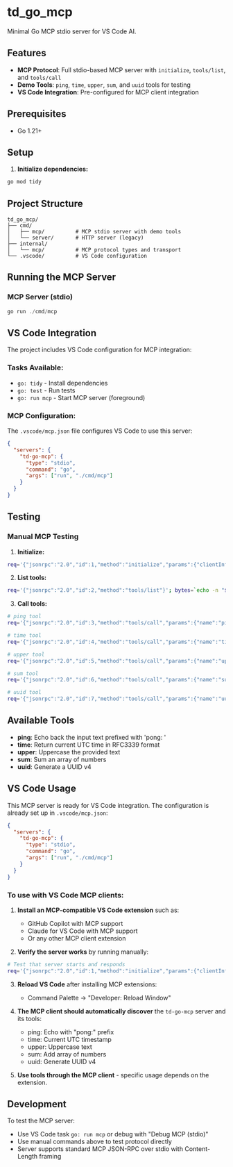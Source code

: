 # td_go_mcp

Minimal Go MCP stdio server for VS Code AI.

## Features

- **MCP Protocol**: Full stdio-based MCP server with `initialize`, `tools/list`, and `tools/call`
- **Demo Tools**: `ping`, `time`, `upper`, `sum`, and `uuid` tools for testing
- **VS Code Integration**: Pre-configured for MCP client integration

## Prerequisites

- Go 1.21+

## Setup

1. **Initialize dependencies:**
```powershell
go mod tidy
```

## Project Structure

```
td_go_mcp/
├── cmd/
│   ├── mcp/          # MCP stdio server with demo tools  
│   └── server/       # HTTP server (legacy)
├── internal/
│   └── mcp/          # MCP protocol types and transport
└── .vscode/          # VS Code configuration
```

## Running the MCP Server

### MCP Server (stdio)
```powershell
go run ./cmd/mcp
```

## VS Code Integration

The project includes VS Code configuration for MCP integration:

### Tasks Available:
- `go: tidy` - Install dependencies  
- `go: test` - Run tests
- `go: run mcp` - Start MCP server (foreground)

### MCP Configuration:
The `.vscode/mcp.json` file configures VS Code to use this server:
```json
{
  "servers": {
    "td-go-mcp": {
      "type": "stdio",
      "command": "go",
      "args": ["run", "./cmd/mcp"]
    }
  }
}
```

## Testing

### Manual MCP Testing

1. **Initialize:**
```bash
req='{"jsonrpc":"2.0","id":1,"method":"initialize","params":{"clientInfo":{"name":"manual"}}}'; bytes=`echo -n "$req" | wc -c`; (printf "Content-Length: $bytes\r\n\r\n$req"; sleep 1) | go run ./cmd/mcp
```

2. **List tools:**
```bash  
req='{"jsonrpc":"2.0","id":2,"method":"tools/list"}'; bytes=`echo -n "$req" | wc -c`; (printf "Content-Length: $bytes\r\n\r\n$req"; sleep 1) | go run ./cmd/mcp
```

3. **Call tools:**
```bash
# ping tool
req='{"jsonrpc":"2.0","id":3,"method":"tools/call","params":{"name":"ping","arguments":{"text":"hello"}}}'; bytes=`echo -n "$req" | wc -c`; (printf "Content-Length: $bytes\r\n\r\n$req"; sleep 1) | go run ./cmd/mcp

# time tool  
req='{"jsonrpc":"2.0","id":4,"method":"tools/call","params":{"name":"time","arguments":{}}}'; bytes=`echo -n "$req" | wc -c`; (printf "Content-Length: $bytes\r\n\r\n$req"; sleep 1) | go run ./cmd/mcp

# upper tool
req='{"jsonrpc":"2.0","id":5,"method":"tools/call","params":{"name":"upper","arguments":{"text":"Go Mcp"}}}'; bytes=`echo -n "$req" | wc -c`; (printf "Content-Length: $bytes\r\n\r\n$req"; sleep 1) | go run ./cmd/mcp

# sum tool
req='{"jsonrpc":"2.0","id":6,"method":"tools/call","params":{"name":"sum","arguments":{"numbers":[1,2,3.5]}}}'; bytes=`echo -n "$req" | wc -c`; (printf "Content-Length: $bytes\r\n\r\n$req"; sleep 1) | go run ./cmd/mcp

# uuid tool
req='{"jsonrpc":"2.0","id":7,"method":"tools/call","params":{"name":"uuid","arguments":{}}}'; bytes=`echo -n "$req" | wc -c`; (printf "Content-Length: $bytes\r\n\r\n$req"; sleep 1) | go run ./cmd/mcp
```

## Available Tools

- **ping**: Echo back the input text prefixed with 'pong: '  
- **time**: Return current UTC time in RFC3339 format
- **upper**: Uppercase the provided text
- **sum**: Sum an array of numbers  
- **uuid**: Generate a UUID v4

## VS Code Usage

This MCP server is ready for VS Code integration. The configuration is already set up in `.vscode/mcp.json`:

```json
{
  "servers": {
    "td-go-mcp": {
      "type": "stdio", 
      "command": "go",
      "args": ["run", "./cmd/mcp"]
    }
  }
}
```

### To use with VS Code MCP clients:

1. **Install an MCP-compatible VS Code extension** such as:
   - GitHub Copilot with MCP support
   - Claude for VS Code with MCP support
   - Or any other MCP client extension

2. **Verify the server works** by running manually:
```bash
# Test that server starts and responds
req='{"jsonrpc":"2.0","id":1,"method":"initialize","params":{"clientInfo":{"name":"test"}}}'; bytes=`echo -n "$req" | wc -c`; (printf "Content-Length: $bytes\r\n\r\n$req"; sleep 1) | go run ./cmd/mcp
```

3. **Reload VS Code** after installing MCP extensions:
   - Command Palette → "Developer: Reload Window"

4. **The MCP client should automatically discover** the `td-go-mcp` server and its tools:
   - ping: Echo with "pong:" prefix
   - time: Current UTC timestamp  
   - upper: Uppercase text
   - sum: Add array of numbers
   - uuid: Generate UUID v4

5. **Use tools through the MCP client** - specific usage depends on the extension.

## Development

To test the MCP server:
- Use VS Code task `go: run mcp` or debug with "Debug MCP (stdio)"
- Use manual commands above to test protocol directly
- Server supports standard MCP JSON-RPC over stdio with Content-Length framing